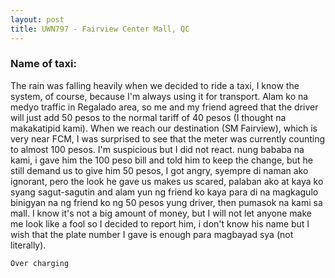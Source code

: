 ```yaml
---
layout: post
title: UWN797 - Fairview Center Mall, QC
---
```


### Name of taxi: 

The rain was falling heavily when we decided to ride a taxi, I know the system, of course, because I'm always using it for transport. Alam ko na medyo traffic in Regalado area, so me and my friend agreed that the driver will just add 50 pesos to the normal tariff of 40 pesos (I thought na makakatipid kami). When we reach our destination (SM Fairview), which is very near FCM, I was surprised to see that the meter was currently counting to almost 100 pesos. I'm suspicious but I did not react. nung bababa na kami, i gave him the 100 peso bill and told him to keep the change, but he still demand us to give him 50 pesos, I got angry, syempre di naman ako ignorant, pero the look he gave us makes us scared, palaban ako at kaya ko syang sagut-sagutin and alam yun ng friend ko kaya para di na magkagulo binigyan na ng friend ko ng 50 pesos yung driver, then pumasok na kami sa mall.
I know it's not a big amount of money, but I will not let anyone make me look like a fool so I decided to report him, i don't know his name but I wish that the plate number I gave is enough para magbayad sya (not literally).

```Over charging```
